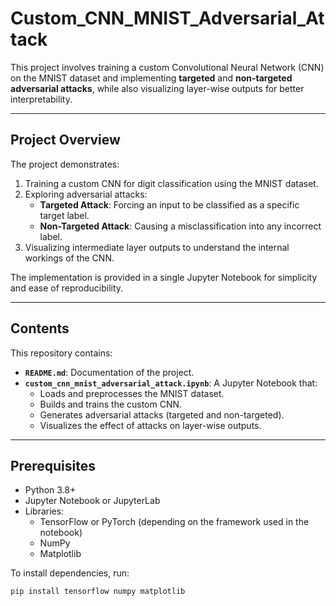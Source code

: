 # **Custom_CNN_MNIST_Adversarial_Attack**

This project involves training a custom Convolutional Neural Network (CNN) on the MNIST dataset and implementing **targeted** and **non-targeted adversarial attacks**, while also visualizing layer-wise outputs for better interpretability.

---

## **Project Overview**
The project demonstrates:
1. Training a custom CNN for digit classification using the MNIST dataset.
2. Exploring adversarial attacks:
   - **Targeted Attack**: Forcing an input to be classified as a specific target label.
   - **Non-Targeted Attack**: Causing a misclassification into any incorrect label.
3. Visualizing intermediate layer outputs to understand the internal workings of the CNN.

The implementation is provided in a single Jupyter Notebook for simplicity and ease of reproducibility.

---

## **Contents**
This repository contains:
- **`README.md`**: Documentation of the project.
- **`custom_cnn_mnist_adversarial_attack.ipynb`**: A Jupyter Notebook that:
  - Loads and preprocesses the MNIST dataset.
  - Builds and trains the custom CNN.
  - Generates adversarial attacks (targeted and non-targeted).
  - Visualizes the effect of attacks on layer-wise outputs.

---

## **Prerequisites**
- Python 3.8+
- Jupyter Notebook or JupyterLab
- Libraries:
  - TensorFlow or PyTorch (depending on the framework used in the notebook)
  - NumPy
  - Matplotlib

To install dependencies, run:
```bash
pip install tensorflow numpy matplotlib

